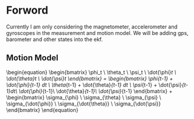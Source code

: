 # Forword

Currently I am only considering the magnetometer, accelerometer and
gyroscopes in the measurement and motion model. We will be adding gps,
barometer and other states into the ekf.

## Motion Model

\begin{equation}
    \begin{bmatrix}
        \phi_t \\
        \theta_t \\
        \psi_t \\
        \dot{\phi}_t \\
        \dot{\theta}_t \\
        \dot{\psi}_t
    \end{bmatrix} =
    \begin{bmatrix}
        \phi_{t-1} + \dot{\phi}_{t-1} dt \\
        \theta_{t-1} + \dot{\theta}_{t-1} dt \\
        \psi_{t-1} + \dot{\psi}_{t-1}dt\\
        \dot{\phi}_{t-1}\\
        \dot{\theta}_{t-1}\\
        \dot{\psi}_{t-1}
    \end{bmatrix} +
    \begin{bmatrix}
        \sigma_{\phi} \\
        \sigma_{\theta} \\
        \sigma_{\psi} \\
        \sigma_{\dot{\phi}} \\
        \sigma_{\dot{\theta}} \\
        \sigma_{\dot{\psi}}
    \end{bmatrix}
\end{equation}
